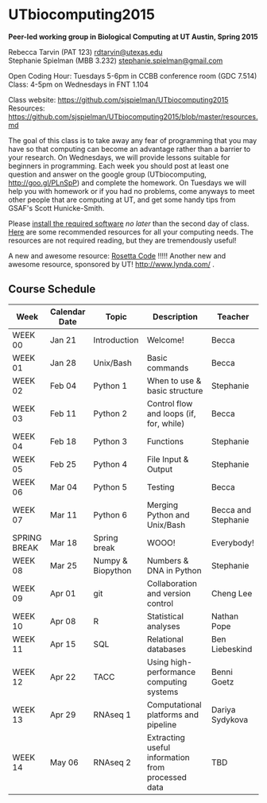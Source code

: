 # UTbiocomputing2015
**Peer-led working group in Biological Computing at UT Austin, Spring 2015**

Rebecca Tarvin (PAT 123) rdtarvin@utexas.edu
<br>Stephanie Spielman (MBB 3.232) stephanie.spielman@gmail.com

Open Coding Hour: Tuesdays 5-6pm in CCBB conference room (GDC 7.514)
<br>Class: 4-5pm on Wednesdays in FNT 1.104

Class website: https://github.com/sjspielman/UTbiocomputing2015
<br>Resources: https://github.com/sjspielman/UTbiocomputing2015/blob/master/resources.md


The goal of this class is to take away any fear of programming that you may have so that computing can become an advantage rather than a barrier to your research. On Wednesdays, we will provide lessons suitable for beginners in programming. Each week you should post at least one question and answer on the google group (UTbiocomputing, http://goo.gl/PLnSpP) and complete the homework. On Tuesdays we will help you with homework or if you had no problems, come anyways to meet other people that are computing at UT, and get some handy tips from GSAF's Scott Hunicke-Smith.

Please [install the required software](https://github.com/sjspielman/UTbiocomputing2015/blob/master/install.md) *no later* than the second day of class. 
[Here](https://github.com/sjspielman/UTbiocomputing2015/blob/master/resources.md) are some recommended resources for all your computing needs. The resources are not required reading, but they are tremendously useful!

A new and awesome resource: [Rosetta Code](https://rosettacode.org/wiki) !!!!!
Another new and awesome resource, sponsored by UT! http://www.lynda.com/ .

## Course Schedule

Week    |  Calendar Date        | Topic        | Description | Teacher
--------|---------------|--------------|-------------|--------
WEEK 00 | Jan 21 | Introduction | Welcome! | Becca
WEEK 01 | Jan 28 | Unix/Bash    |  Basic commands | Becca
WEEK 02 | Feb 04 | Python 1     | When to use & basic structure | Stephanie
WEEK 03 | Feb 11 | Python 2     | Control flow and loops (if, for, while) | Becca
WEEK 04 | Feb 18 | Python 3     | Functions | Stephanie
WEEK 05 | Feb 25 | Python 4     | File Input & Output | Stephanie
WEEK 06 | Mar 04 | Python 5     | Testing             | Becca
WEEK 07 | Mar 11 | Python 6     | Merging Python and Unix/Bash | Becca and Stephanie
SPRING BREAK | Mar 18 | Spring break | WOOO! | Everybody!
WEEK 08 | Mar 25 | Numpy & Biopython | Numbers & DNA in Python | Stephanie
WEEK 09 | Apr 01 | git | Collaboration and version control | Cheng Lee
WEEK 10 | Apr 08 | R  | Statistical analyses | Nathan Pope
WEEK 11 | Apr 15 | SQL  | Relational databases    | Ben Liebeskind
WEEK 12 | Apr 22 | TACC | Using high-performance computing systems | Benni Goetz
WEEK 13 | Apr 29 | RNAseq 1 | Computational platforms and pipeline| Dariya Sydykova
WEEK 14 | May 06 | RNAseq 2  | Extracting useful information from processed data | TBD

